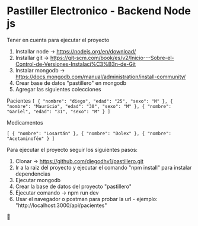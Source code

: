 # Pastiller Electronico - Backend Node js

Tener en cuenta para ejecutar el proyecto

1. Installar node -> https://nodejs.org/en/download/
2. Installar git -> https://git-scm.com/book/es/v2/Inicio---Sobre-el-Control-de-Versiones-Instalaci%C3%B3n-de-Git
3. Instalar mongodb -> https://docs.mongodb.com/manual/administration/install-community/
4. Crear base de datos "pastillero" en mongodb
5. Agregar las siguientes colecciones

Pacientes
`[
  {
    "nombre": "diego",
    "edad": "25",
    "sexo": "M"
  },
  {
    "nombre": "Mauricio",
    "edad": "30",
    "sexo": "M"
  },
  {
    "nombre": "Gariel",
    "edad": "31",
    "sexo": "M"
  }
]
`

Medicamentos

``[
  {
    "nombre": "Losartán"
  },
  {
    "nombre": "Dolex"
  },
  {
    "nombre": "Acetaminofén"
  }
]
``

Para ejecutar el proyecto seguir los siguientes pasos:

1. Clonar -> https://github.com/diegodhv1/pastillero.git
2. Ir a la raiz del proyecto y ejecutar el comando "npm install" para instalar dependencias
3. Ejecutar mongodb
4. Crear la base de datos del proyecto "pastillero"
4. Ejecutar comando -> npm run dev
5. Usar el navegador o postman para probar la url - ejemplo: "http://localhost:3000/api/pacientes"

:tada:

